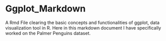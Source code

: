 # Ggplot_Markdown
 A Rmd File clearing the basic concepts and functionalities of ggplot, data visualization tool in R.
 Here in this markdown document I have specifically worked on the Palmer Penguins dataset.
